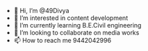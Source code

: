 - 👋 Hi, I’m @49Divya
- 👀 I’m interested in content development 
- 🌱 I’m currently learning B.E.Civil engineering
- 💞️ I’m looking to collaborate on media works 
- 📫 How to reach me 9442042996

<!---
49Divya/49Divya is a ✨ special ✨ repository because its `README.md` (this file) appears on your GitHub profile.
You can click the Preview link to take a look at your changes.
--->

